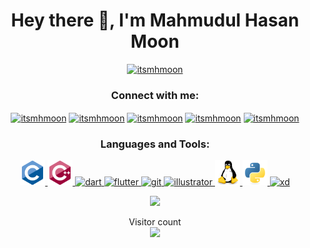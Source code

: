 <h1 align="center">Hey there 👋, I'm Mahmudul Hasan Moon</h1>

<p align="center"> <a href="https://twitter.com/itsmhmoon" target="blank"><img src="https://img.shields.io/twitter/follow/itsmhmoon?logo=twitter&style=for-the-badge" alt="itsmhmoon" /></a> </p>

<h3 align="center">Connect with me:</h3>
<p align="center">
<a href="https://twitter.com/itsmhmoon" target="blank"><img align="center" src="https://raw.githubusercontent.com/rahuldkjain/github-profile-readme-generator/master/src/images/icons/Social/twitter.svg" alt="itsmhmoon" height="30" width="40" /></a>
<a href="https://linkedin.com/in/itsmhmoon" target="blank"><img align="center" src="https://raw.githubusercontent.com/rahuldkjain/github-profile-readme-generator/master/src/images/icons/Social/linked-in-alt.svg" alt="itsmhmoon" height="30" width="40" /></a>
<a href="https://fb.com/itsmhmoon" target="blank"><img align="center" src="https://raw.githubusercontent.com/rahuldkjain/github-profile-readme-generator/master/src/images/icons/Social/facebook.svg" alt="itsmhmoon" height="30" width="40" /></a>
<a href="https://instagram.com/itsmhmoon" target="blank"><img align="center" src="https://raw.githubusercontent.com/rahuldkjain/github-profile-readme-generator/master/src/images/icons/Social/instagram.svg" alt="itsmhmoon" height="30" width="40" /></a>
<a href="https://www.youtube.com/c/itsmhmoon" target="blank"><img align="center" src="https://raw.githubusercontent.com/rahuldkjain/github-profile-readme-generator/master/src/images/icons/Social/youtube.svg" alt="itsmhmoon" height="30" width="40" /></a>
</p>

<h3 align="center">Languages and Tools:</h3>
<p align="center"> <a href="https://www.cprogramming.com/" target="_blank" rel="noreferrer"> <img src="https://raw.githubusercontent.com/devicons/devicon/master/icons/c/c-original.svg" alt="c" width="40" height="40"/> </a> <a href="https://www.w3schools.com/cpp/" target="_blank" rel="noreferrer"> <img src="https://raw.githubusercontent.com/devicons/devicon/master/icons/cplusplus/cplusplus-original.svg" alt="cplusplus" width="40" height="40"/> </a> <a href="https://dart.dev" target="_blank" rel="noreferrer"> <img src="https://www.vectorlogo.zone/logos/dartlang/dartlang-icon.svg" alt="dart" width="40" height="40"/> </a> <a href="https://flutter.dev" target="_blank" rel="noreferrer"> <img src="https://www.vectorlogo.zone/logos/flutterio/flutterio-icon.svg" alt="flutter" width="40" height="40"/> </a> <a href="https://git-scm.com/" target="_blank" rel="noreferrer"> <img src="https://www.vectorlogo.zone/logos/git-scm/git-scm-icon.svg" alt="git" width="40" height="40"/> </a> <a href="https://www.adobe.com/in/products/illustrator.html" target="_blank" rel="noreferrer"> <img src="https://www.vectorlogo.zone/logos/adobe_illustrator/adobe_illustrator-icon.svg" alt="illustrator" width="40" height="40"/> </a> <a href="https://www.linux.org/" target="_blank" rel="noreferrer"> <img src="https://raw.githubusercontent.com/devicons/devicon/master/icons/linux/linux-original.svg" alt="linux" width="40" height="40"/> </a> <a href="https://www.python.org" target="_blank" rel="noreferrer"> <img src="https://raw.githubusercontent.com/devicons/devicon/master/icons/python/python-original.svg" alt="python" width="40" height="40"/> </a> <a href="https://www.adobe.com/products/xd.html" target="_blank" rel="noreferrer"> <img src="https://cdn.worldvectorlogo.com/logos/adobe-xd.svg" alt="xd" width="40" height="40"/> </a> </p>

<p align="center"> 
<img src=https://github-readme-stats.vercel.app/api?username=itsmhmoon&include_all_commits=true&show_icons=true&hide_title=true&title_color=F0FFFF&icon_color=FF8C00&text_color=40E0D0&bg_color=DEG,0F2027,203A43,2C5364>
</p>

<p align="center"> 
  Visitor count<br>
  <img src="https://profile-counter.glitch.me/itsMHmoon/count.svg" />
</p>
